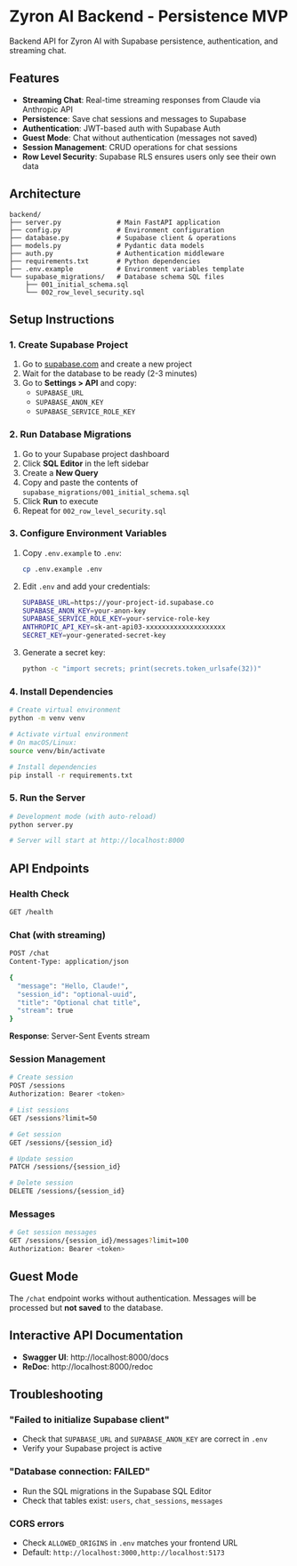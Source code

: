 # Zyron AI Backend - Persistence MVP

Backend API for Zyron AI with Supabase persistence, authentication, and streaming chat.

## Features

- **Streaming Chat**: Real-time streaming responses from Claude via Anthropic API
- **Persistence**: Save chat sessions and messages to Supabase
- **Authentication**: JWT-based auth with Supabase Auth
- **Guest Mode**: Chat without authentication (messages not saved)
- **Session Management**: CRUD operations for chat sessions
- **Row Level Security**: Supabase RLS ensures users only see their own data

## Architecture

```
backend/
├── server.py              # Main FastAPI application
├── config.py              # Environment configuration
├── database.py            # Supabase client & operations
├── models.py              # Pydantic data models
├── auth.py                # Authentication middleware
├── requirements.txt       # Python dependencies
├── .env.example           # Environment variables template
└── supabase_migrations/   # Database schema SQL files
    ├── 001_initial_schema.sql
    └── 002_row_level_security.sql
```

## Setup Instructions

### 1. Create Supabase Project

1. Go to [supabase.com](https://supabase.com) and create a new project
2. Wait for the database to be ready (2-3 minutes)
3. Go to **Settings > API** and copy:
   - `SUPABASE_URL`
   - `SUPABASE_ANON_KEY`
   - `SUPABASE_SERVICE_ROLE_KEY`

### 2. Run Database Migrations

1. Go to your Supabase project dashboard
2. Click **SQL Editor** in the left sidebar
3. Create a **New Query**
4. Copy and paste the contents of `supabase_migrations/001_initial_schema.sql`
5. Click **Run** to execute
6. Repeat for `002_row_level_security.sql`

### 3. Configure Environment Variables

1. Copy `.env.example` to `.env`:
   ```bash
   cp .env.example .env
   ```

2. Edit `.env` and add your credentials:
   ```bash
   SUPABASE_URL=https://your-project-id.supabase.co
   SUPABASE_ANON_KEY=your-anon-key
   SUPABASE_SERVICE_ROLE_KEY=your-service-role-key
   ANTHROPIC_API_KEY=sk-ant-api03-xxxxxxxxxxxxxxxxxxxx
   SECRET_KEY=your-generated-secret-key
   ```

3. Generate a secret key:
   ```bash
   python -c "import secrets; print(secrets.token_urlsafe(32))"
   ```

### 4. Install Dependencies

```bash
# Create virtual environment
python -m venv venv

# Activate virtual environment
# On macOS/Linux:
source venv/bin/activate

# Install dependencies
pip install -r requirements.txt
```

### 5. Run the Server

```bash
# Development mode (with auto-reload)
python server.py

# Server will start at http://localhost:8000
```

## API Endpoints

### Health Check

```bash
GET /health
```

### Chat (with streaming)

```bash
POST /chat
Content-Type: application/json

{
  "message": "Hello, Claude!",
  "session_id": "optional-uuid",
  "title": "Optional chat title",
  "stream": true
}
```

**Response**: Server-Sent Events stream

### Session Management

```bash
# Create session
POST /sessions
Authorization: Bearer <token>

# List sessions
GET /sessions?limit=50

# Get session
GET /sessions/{session_id}

# Update session
PATCH /sessions/{session_id}

# Delete session
DELETE /sessions/{session_id}
```

### Messages

```bash
# Get session messages
GET /sessions/{session_id}/messages?limit=100
Authorization: Bearer <token>
```

## Guest Mode

The `/chat` endpoint works without authentication. Messages will be processed but **not saved** to the database.

## Interactive API Documentation

- **Swagger UI**: http://localhost:8000/docs
- **ReDoc**: http://localhost:8000/redoc

## Troubleshooting

### "Failed to initialize Supabase client"
- Check that `SUPABASE_URL` and `SUPABASE_ANON_KEY` are correct in `.env`
- Verify your Supabase project is active

### "Database connection: FAILED"
- Run the SQL migrations in the Supabase SQL Editor
- Check that tables exist: `users`, `chat_sessions`, `messages`

### CORS errors
- Check `ALLOWED_ORIGINS` in `.env` matches your frontend URL
- Default: `http://localhost:3000,http://localhost:5173`
